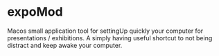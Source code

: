 # expoMod
Macos small application tool for settingUp quickly your computer for presentations / exhibitions. A simply having useful shortcut to not being distract and keep awake your computer.
